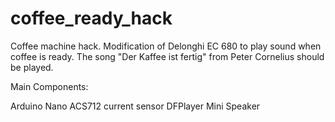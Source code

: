 # coffee_ready_hack

Coffee machine hack. Modification of Delonghi EC 680 to play sound when coffee is ready. The song "Der Kaffee ist fertig" from Peter Cornelius should be played.

Main Components:

Arduino Nano
ACS712 current sensor
DFPlayer Mini
Speaker
